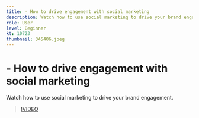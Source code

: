 ```yaml
---
title: - How to drive engagement with social marketing
description: Watch how to use social marketing to drive your brand engagement.
role: User
level: Beginner
kt: 10723
thumbnail: 345406.jpeg
---
```


# - How to drive engagement with social marketing

Watch how to use social marketing to drive your brand engagement.

>[!VIDEO](https://video.tv.adobe.com/v/345406/?quality=12&learn=on)
